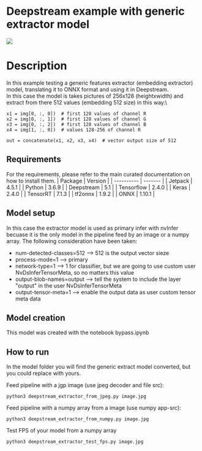 # Deepstream example with generic extractor model
![](https://developer.nvidia.com/sites/default/files/deepstreamsdk3-workflow.png)
# Description
In this example testing a generic features extractor (embedding extractor) model, translating it to ONNX format and using it in Deepstream.\
In this case the model is takes pictures of 256x128 (heightxwidth) and extract from there 512 values (embedding 512 size) in this way:\
```
x1 = img[0, :, 0])  # first 128 values of channel R
x2 = img[0, :, 1])  # first 128 values of channel G
x3 = img[0, :, 2])  # first 128 values of channel B
x4 = img[1, :, 0])  # values 128-256 of channel R

out = concatenate(x1, x2, x3, x4)  # vector output size of 512
```

## Requirements
For the requirements, please refer to the main curated documentation on how to install them.
| Package    | Version |
| ---------- | ------- |
| Jetpack    | 4.5.1   |
| Python     | 3.6.9   |
| Deepstream | 5.1     |
| Tensorflow | 2.4.0   |
| Keras      | 2.4.0   |
| TensorRT   | 7.1.3   |
| tf2onnx    | 1.9.2   |
| ONNX       | 1.10.1  |

## Model setup
In this case the extractor model is used as primary infer with nvInfer becuase it is the only model in the pipeline feed by an image or a numpy array. The following consideration have been taken:
- num-detected-classes=512  --> 512 is the output vector sieze
- process-mode=1 --> primary
- network-type=1 --> 1 for classifier, but we are going to use custom user NvDsInferTensorMeta, so no matters this value
- output-blob-names=output --> tell the system to include the layer "output" in the user NvDsInferTensorMeta
- output-tensor-meta=1 --> enable the output data as user custom tensor meta data

## Model creation
This model was created with the notebook bypass.ipynb

## How to run
In the model folder you will find the generic extract model converted, but you could replace with yours.

Feed pipeline with a jgp image (use jpeg decoder and file src):
```
python3 deepstream_extractor_from_jpeg.py image.jpg
```

Feed pipeline with a numpy array from a image (use numpy app-src):
```
python3 deepstream_extractor_from_numpy.py image.jpg
```

Test FPS of your model from a numpy array
```
python3 deepstream_extractor_test_fps.py image.jpg
```
